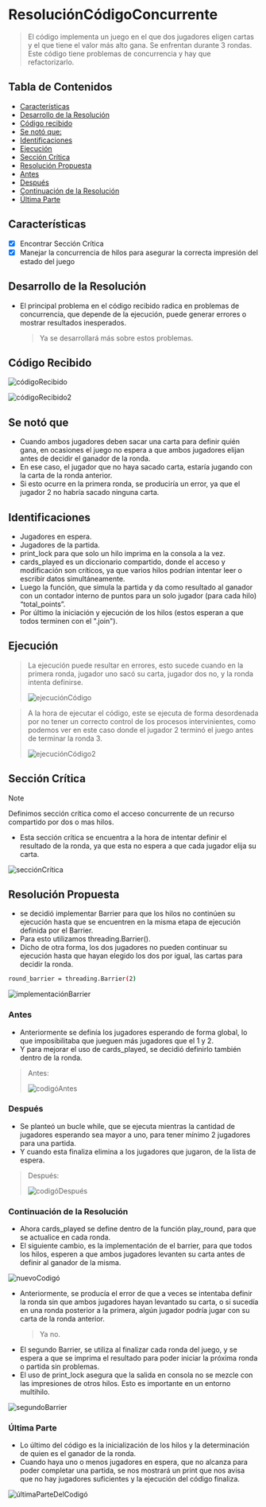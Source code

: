 # ResoluciónCódigoConcurrente
>El código implementa un juego en el que dos jugadores eligen cartas y el que tiene el valor más alto gana. Se enfrentan durante 3 rondas.
>Este código tiene problemas de concurrencia y hay que refactorizarlo.

## Tabla de Contenidos
- [Características](#características)
- [Desarrollo de la Resolución](#desarrollo-de-la-resolución)
- [Código recibido](#código-recibido)
- [Se notó que:](#se-notó-que)
- [Identificaciones](#identificaciones)
- [Ejecución](#ejecución)
- [Sección Crítica](#sección-crítica)
- [Resolución Propuesta](#resolución-propuesta)
- [Antes](#antes)
- [Después](#después)
- [Continuación de la Resolución](#continuación-de-la-resolución)
- [Última Parte](#última-parte)

## Características 
- [x] Encontrar Sección Crítica
- [x] Manejar la concurrencia de hilos para asegurar la correcta impresión del estado del juego

## Desarrollo de la Resolución
- El principal problema en el código recibido radica en problemas de concurrencia, que depende de la ejecución, puede generar errores o mostrar resultados inesperados.
  >Ya se desarrollará más sobre estos problemas.
  
 ## Código Recibido 
![códigoRecibido](https://github.com/user-attachments/assets/f6d43bdc-f01a-4140-8849-358fed3db163)

![códigoRecibido2](https://github.com/user-attachments/assets/11b56936-e771-4bb3-a037-3c32bb41ec14)

## Se notó que
- Cuando ambos jugadores deben sacar una carta para definir quién gana, en ocasiones el juego no espera a que ambos jugadores elijan antes de decidir el ganador de la ronda. 
- En ese caso, el jugador que no haya sacado carta, estaría jugando con la carta de la ronda anterior. 
- Si esto ocurre en la primera ronda, se produciría un error, ya que el jugador 2 no habría sacado ninguna carta.

## Identificaciones
- Jugadores en espera.
- Jugadores de la partida.
- print_lock para que solo un hilo imprima en la consola a la vez.
- cards_played es un diccionario compartido, donde el acceso y modificación son críticos, ya que varios hilos podrían intentar leer o escribir datos simultáneamente.
- Luego la función, que simula la partida y da como resultado al ganador con un contador interno de puntos para un solo jugador (para cada hilo) “total_points”.
- Por último la iniciación y ejecución de los hilos (estos esperan a que todos terminen con el ".join").

## Ejecución
>La ejecución puede resultar en errores, esto sucede cuando en la primera ronda, jugador uno sacó su carta, jugador dos no, y la ronda intenta definirse.
>
>![ejecuciónCódigo](https://github.com/user-attachments/assets/eb0cc345-c853-4697-a9a0-698c853740ad)

>A la hora de ejecutar el código, este se ejecuta de forma desordenada  por no tener un correcto control de los procesos intervinientes, como podemos ver en este caso donde el jugador 2 terminó el juego antes de terminar la ronda 3.
>
>![ejecuciónCódigo2](https://github.com/user-attachments/assets/76c9b92f-580a-4075-affe-7b0b2ab728df)

## Sección Crítica
>[!NOTE]
>Definimos sección crítica como el acceso concurrente de un recurso compartido por dos o mas hilos.
- Esta sección crítica se encuentra a la hora de intentar definir el resultado de la ronda, ya que esta no espera a que cada jugador elija su carta.
  
![secciónCrítica](https://github.com/user-attachments/assets/6cc566aa-6f83-4b97-9a96-3cfea02980ec)

## Resolución Propuesta
- se decidió implementar Barrier para que los hilos no continúen su ejecución hasta que se encuentren en la misma etapa de ejecución definida por el Barrier.
- Para esto utilizamos threading.Barrier().
- Dicho de otra forma, los dos jugadores no pueden continuar su ejecución hasta que hayan elegido los dos por igual, las cartas para decidir la ronda.

```bash 
round_barrier = threading.Barrier(2)
```
![implementaciónBarrier](https://github.com/user-attachments/assets/dee13170-d313-4b43-9b46-1d66253f67c1)

### Antes
- Anteriormente se definía los jugadores esperando de forma global, lo que imposibilitaba que jueguen más jugadores que el 1 y 2.
-  Y para mejorar el uso de cards_played, se decidió definirlo también dentro de la ronda.
  
>Antes:
>
>![codigóAntes](https://github.com/user-attachments/assets/3529c8c6-881b-44c5-9516-442d6753364a)

### Después
- Se planteó un bucle while, que se ejecuta mientras la cantidad de jugadores esperando sea mayor a uno, para tener mínimo 2 jugadores para una partida.
- Y cuando esta finaliza elimina a los jugadores que jugaron, de la lista de espera.

>Después:
>
>![codigóDespués](https://github.com/user-attachments/assets/0873df28-c361-401e-9c56-469c3dc8f22e)

### Continuación de la Resolución
- Ahora cards_played se define dentro de la función play_round, para que se actualice en cada ronda.
- El siguiente cambio, es la implementación de el barrier, para que todos los hilos, esperen a que ambos jugadores levanten su carta antes de definir al ganador de la misma.

![nuevoCodigó](https://github.com/user-attachments/assets/40f8694f-9a1b-4c3c-86e6-475a77b55a4e)
 - Anteriormente, se producía el error de que a veces se intentaba definir la ronda sin que ambos jugadores hayan levantado su carta, o si sucedía en una ronda posterior a la primera, algún jugador podría jugar con su carta de la ronda anterior.
    >Ya no.
 - El segundo Barrier, se utiliza al finalizar cada ronda del juego, y se espera a que se imprima el resultado para poder iniciar la próxima ronda o partida sin problemas.
 - El uso de print_lock asegura que la salida en consola no se mezcle con las impresiones de otros hilos. Esto es importante en un entorno multihilo.
  
![segundoBarrier](https://github.com/user-attachments/assets/cecb791a-7c12-4be0-922c-17e1ddad6cfd)

### Última Parte
- Lo último del código es la inicialización de los hilos y la determinación de quien es el ganador de la ronda.
- Cuando haya uno o menos jugadores en espera, que no alcanza para poder completar una partida, se nos mostrará un print que nos avisa que no hay jugadores suficientes y la ejecución del código finaliza.
 
![últimaParteDelCodigó](https://github.com/user-attachments/assets/aef5064c-9f71-424b-90f7-bb29ed6c47cd)
